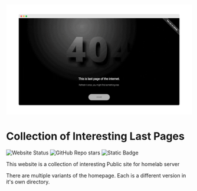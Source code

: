 ![Hero Slider](https://raw.githubusercontent.com/aayusharyan/last-page-collection/main/og.gif)

# Collection of Interesting Last Pages

![Website Status](https://img.shields.io/website?url=https%3A%2F%2Flast.yush.dev&up_message=Up%20and%20Running&label=Website%20Status)
![GitHub Repo stars](https://img.shields.io/github/stars/aayusharyan/last-page-collection?style=flat&label=Repo%20Stars)
![Static Badge](https://img.shields.io/badge/Please%20Star%20this%20repo%20%E2%AD%90%20-8A2BE2)



This website is a collection of interesting 
Public site for homelab server

There are multiple variants of the homepage. Each is a different version in it's own directory.

